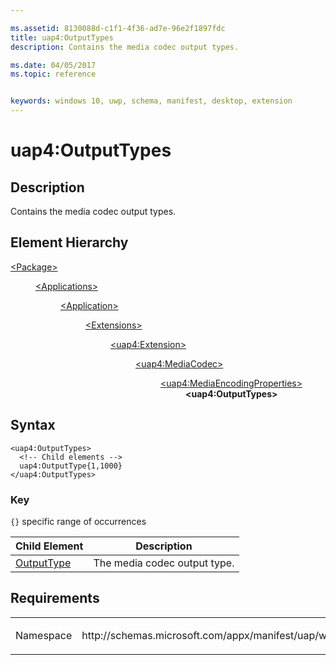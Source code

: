 ```yaml
---

ms.assetid: 8130088d-c1f1-4f36-ad7e-96e2f1897fdc
title: uap4:OutputTypes
description: Contains the media codec output types.

ms.date: 04/05/2017
ms.topic: reference


keywords: windows 10, uwp, schema, manifest, desktop, extension 
---
```


# uap4:OutputTypes

## Description
Contains the media codec output types.

## Element Hierarchy
<dl>
<dt><a href="element-package.md">&lt;Package&gt;</a></dt>
<dd>
<dl>
<dt><a href="element-applications.md">&lt;Applications&gt;</a></dt>
<dd>
<dl>
<dt><a href="element-application.md">&lt;Application&gt;</a></dt>
<dd>
<dl>
<dt><a href="element-1-extensions.md">&lt;Extensions&gt;</a></dt>
<dd>
<dl>
<dt><a href="element-uap4-extension.md">&lt;uap4:Extension&gt;</a></dt>
<dd>
<dl>
<dt><a href="element-uap4-mediacodec.md">&lt;uap4:MediaCodec&gt;</a></dt>
<dd>
<dl>
<dt><a href="element-uap4-MediaEncodingProperties.md">&lt;uap4:MediaEncodingProperties&gt;</a></dt>
<dd><b>&lt;uap4:OutputTypes&gt;</b></dd>
</dl>
</dd>
</dl>
</dd>
</dl>
</dd>
</dl>
</dd>
</dl>
</dd>
</dl>
</dd>
</dl>

## Syntax
```syntax
<uap4:OutputTypes>
  <!-- Child elements -->
  uap4:OutputType{1,1000}
</uap4:OutputTypes>                   
```

### Key
`{}` specific range of occurrences


| Child Element | Description |
|---------------|-------------|
| [OutputType](element-uap4-OutputType.md) | The media codec output type. |

## Requirements

<table>
<colgroup>
<col width="50%" />
<col width="50%" />
</colgroup>
<tbody>
<tr class="odd">
<td><p>Namespace</p></td>
<td><p>http://schemas.microsoft.com/appx/manifest/uap/windows10/4</p></td>
</tr>
</tbody>
</table>